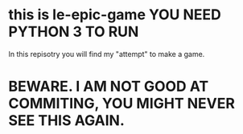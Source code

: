 # this is le-epic-game YOU NEED PYTHON 3 TO RUN
In this repisotry you will find my "attempt" to make a game.
# BEWARE. I AM NOT GOOD AT COMMITING, YOU MIGHT NEVER SEE THIS AGAIN.
